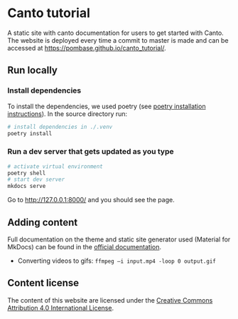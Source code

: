 # Canto tutorial

A static site with canto documentation for users to get started with Canto. The website is deployed every time a commit to master is made and can be accessed at https://pombase.github.io/canto_tutorial/.

## Run locally

### Install dependencies

To install the dependencies, we used poetry (see [poetry installation instructions](https://python-poetry.org/docs/)). In the source directory run:

```bash
# install dependencies in ./.venv
poetry install
```

### Run a dev server that gets updated as you type

```bash
# activate virtual environment
poetry shell
# start dev server
mkdocs serve
```

Go to http://127.0.0.1:8000/ and you should see the page.

## Adding content

Full documentation on the theme and static site generator used (Material for MkDocs) can be found in the [official documentation](https://squidfunk.github.io/mkdocs-material/).

* Converting videos to gifs: `ffmpeg –i input.mp4 -loop 0 output.gif`

## Content license

The content of this website are licensed under the [Creative Commons Attribution 4.0 International License](https://creativecommons.org/licenses/by/4.0).
